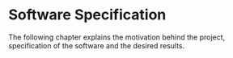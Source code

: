 # Software Specification

The following chapter explains the motivation behind the project, specification of the software and the desired results.